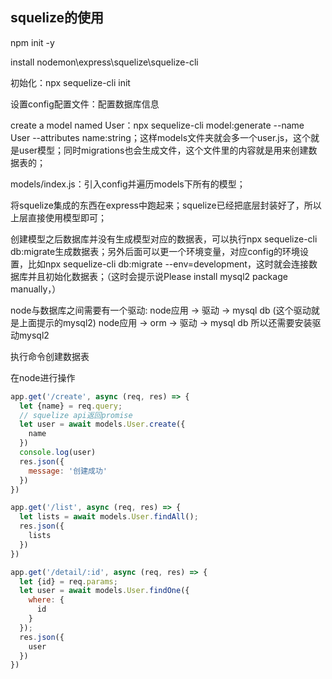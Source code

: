 ## squelize的使用

npm init -y

install nodemon\express\squelize\squelize-cli

初始化：npx sequelize-cli init

设置config配置文件：配置数据库信息

create a model named User：npx sequelize-cli model:generate --name User --attributes name:string；这样models文件夹就会多一个user.js，这个就是user模型；同时migrations也会生成文件，这个文件里的内容就是用来创建数据表的；

models/index.js：引入config并遍历models下所有的模型；

将squelize集成的东西在express中跑起来；squelize已经把底层封装好了，所以上层直接使用模型即可；

创建模型之后数据库并没有生成模型对应的数据表，可以执行npx sequelize-cli db:migrate生成数据表；另外后面可以更一个环境变量，对应config的环境设置，比如npx sequelize-cli db:migrate --env=development，这时就会连接数据库并且初始化数据表；（这时会提示说Please install mysql2 package manually，）

node与数据库之间需要有一个驱动: 
node应用 -> 驱动 -> mysql db (这个驱动就是上面提示的mysql2)
node应用 -> orm -> 驱动 -> mysql db
所以还需要安装驱动mysql2

执行命令创建数据表

在node进行操作

```javascript
app.get('/create', async (req, res) => {
  let {name} = req.query;
  // squelize api返回promise
  let user = await models.User.create({
    name
  })
  console.log(user)
  res.json({
    message: '创建成功'
  })
})

app.get('/list', async (req, res) => {
  let lists = await models.User.findAll();
  res.json({
    lists
  })
})

app.get('/detail/:id', async (req, res) => {
  let {id} = req.params;
  let user = await models.User.findOne({
    where: {
      id
    }
  });
  res.json({
    user
  })
})
```







